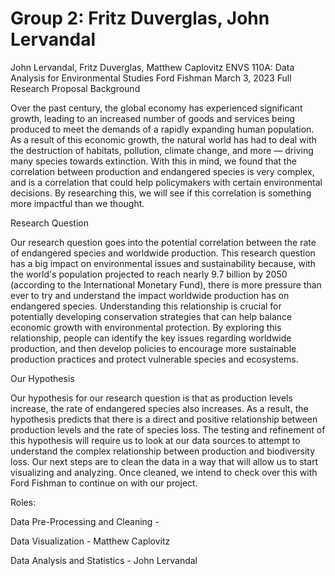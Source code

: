 # Group 2: Fritz Duverglas, John Lervandal

John Lervandal, Fritz Duverglas, Matthew Caplovitz
ENVS 110A: Data Analysis for Environmental Studies
Ford Fishman
March 3, 2023
Full Research Proposal
Background

Over the past century, the global economy has experienced significant growth, leading to an increased number of goods and services being produced to meet the demands of a rapidly expanding human population. As a result of this economic growth, the natural world has had to deal with the destruction of habitats, pollution, climate change, and more — driving many species towards extinction. With this in mind, we found that the correlation between production and endangered species is very complex, and is a correlation that could help policymakers with certain environmental decisions. By researching this, we will see if this correlation is something more impactful than we thought. 

Research Question

Our research question goes into the potential correlation between the rate of endangered species and worldwide production. This research question has a big impact on environmental issues and sustainability because, with the world's population projected to reach nearly 9.7 billion by 2050 (according to the International Monetary Fund), there is more pressure than ever to try and understand the impact worldwide production has on endangered species. Understanding this relationship is crucial for potentially developing conservation strategies that can help balance economic growth with environmental protection. By exploring this relationship, people can identify the key issues regarding worldwide production, and then develop policies to encourage more sustainable production practices and protect vulnerable species and ecosystems.

Our Hypothesis

Our hypothesis for our research question is that as production levels increase, the rate of endangered species also increases. As a result, the hypothesis predicts that there is a direct and positive relationship between production levels and the rate of species loss. The testing and refinement of this hypothesis will require us to look at our data sources to attempt to understand the complex relationship between production and biodiversity loss. Our next steps are to clean the data in a way that will allow us to start visualizing and analyzing. Once cleaned, we intend to check over this with Ford Fishman to continue on with our project.

Roles:

Data Pre-Processing and Cleaning - 

Data Visualization - Matthew Caplovitz

Data Analysis and Statistics - John Lervandal


